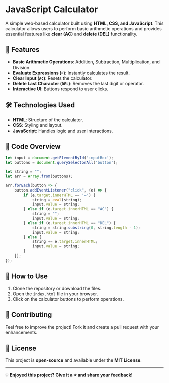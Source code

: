 # JavaScript Calculator

A simple web-based calculator built using **HTML, CSS, and JavaScript**. This calculator allows users to perform basic arithmetic operations and provides essential features like **clear (AC)** and **delete (DEL)** functionality.

## 🚀 Features

- **Basic Arithmetic Operations**: Addition, Subtraction, Multiplication, and Division.
- **Evaluate Expressions (`=`)**: Instantly calculates the result.
- **Clear Input (`AC`)**: Resets the calculator.
- **Delete Last Character (`DEL`)**: Removes the last digit or operator.
- **Interactive UI**: Buttons respond to user clicks.

## 🛠️ Technologies Used

- **HTML**: Structure of the calculator.
- **CSS**: Styling and layout.
- **JavaScript**: Handles logic and user interactions.

## 📜 Code Overview

```javascript
let input = document.getElementById('inputBox');
let buttons = document.querySelectorAll('button');

let string = "";
let arr = Array.from(buttons);

arr.forEach(button => {
    button.addEventListener("click", (e) => {
        if (e.target.innerHTML == '=') {
            string = eval(string);
            input.value = string;
        } else if (e.target.innerHTML == "AC") {
            string = "";
            input.value = string;
        } else if (e.target.innerHTML == "DEL") {
            string = string.substring(0, string.length - 1);
            input.value = string;
        } else {
            string += e.target.innerHTML;
            input.value = string;
        }
    });
});
```

## 📌 How to Use

1. Clone the repository or download the files.
2. Open the `index.html` file in your browser.
3. Click on the calculator buttons to perform operations.


## 🤝 Contributing
Feel free to improve the project! Fork it and create a pull request with your enhancements.

## 📜 License
This project is **open-source** and available under the **MIT License**.

---

💡 **Enjoyed this project? Give it a ⭐ and share your feedback!**

